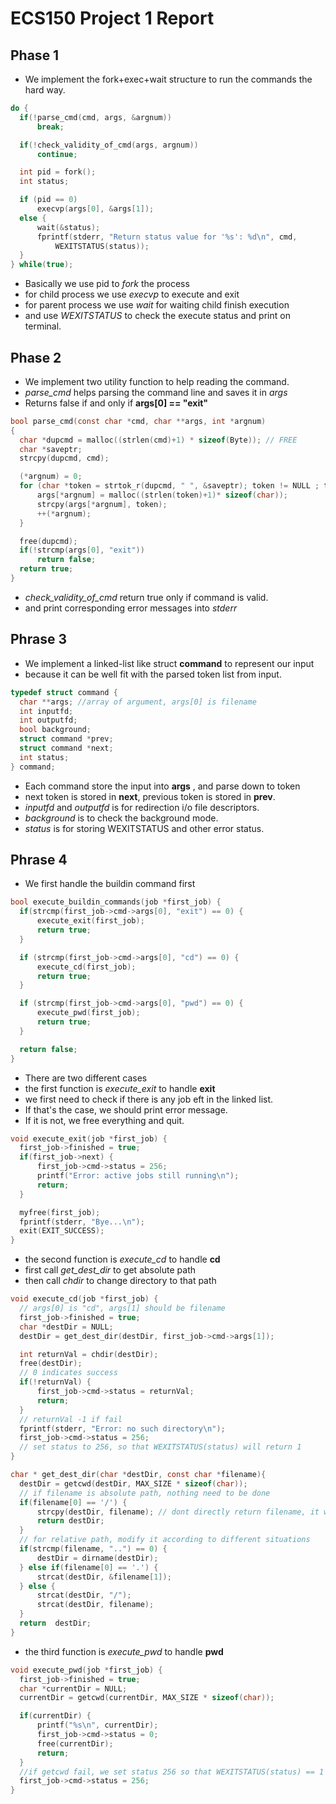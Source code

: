 # ECS150 Project 1 Report

## Phase 1
  + We implement the fork+exec+wait structure to run the commands the hard way.
  ```C
do {
    if(!parse_cmd(cmd, args, &argnum))
        break;

    if(!check_validity_of_cmd(args, argnum))
        continue;

    int pid = fork();
    int status;

    if (pid == 0)
        execvp(args[0], &args[1]);
    else {
        wait(&status);
        fprintf(stderr, "Return status value for '%s': %d\n", cmd, 
            WEXITSTATUS(status));
    }
} while(true);
  ```
+ Basically we use pid to *fork* the process
+ for child process we use *execvp* to execute and exit
+ for parent process we use *wait* for waiting child finish execution
+ and use *WEXITSTATUS* to check the execute status and print on terminal.

## Phase 2
  + We implement two utility function to help reading the command.
  + *parse_cmd* helps parsing the command line and saves it in *args*
  + Returns false if and only if __args[0] == "exit"__
  ```C
bool parse_cmd(const char *cmd, char **args, int *argnum)
{
    char *dupcmd = malloc((strlen(cmd)+1) * sizeof(Byte)); // FREE
    char *saveptr;
    strcpy(dupcmd, cmd);

    (*argnum) = 0;
    for (char *token = strtok_r(dupcmd, " ", &saveptr); token != NULL ; token = strtok_r(NULL, " ", &saveptr)) {
        args[*argnum] = malloc((strlen(token)+1)* sizeof(char));
        strcpy(args[*argnum], token);
        ++(*argnum);
    }

    free(dupcmd);
    if(!strcmp(args[0], "exit"))
        return false;
    return true;
}
  ```
  + *check_validity_of_cmd* return true only if command is valid.
  + and print corresponding error messages into *stderr*

## Phrase 3
  + We implement a linked-list like struct __command__ to represent our input
  + because it can be well fit with the parsed token list from input.
  ```C
typedef struct command {
    char **args; //array of argument, args[0] is filename
    int inputfd;
    int outputfd;
    bool background;
    struct command *prev;
    struct command *next;
    int status;
} command;
  ```
  + Each command store the input into __args__ , and parse down to token
  + next token is stored in __next__, previous token is stored in __prev__.
  + *inputfd* and *outputfd* is for redirection i/o file descriptors.
  + *background* is to check the background mode.
  + *status* is for storing WEXITSTATUS and other error status.

## Phrase 4
  + We first handle the buildin command first
  ```C
bool execute_buildin_commands(job *first_job) {
    if(strcmp(first_job->cmd->args[0], "exit") == 0) {
        execute_exit(first_job);
        return true;
    }

    if (strcmp(first_job->cmd->args[0], "cd") == 0) {
        execute_cd(first_job);
        return true;
    }

    if (strcmp(first_job->cmd->args[0], "pwd") == 0) {
        execute_pwd(first_job);
        return true;
    }

    return false;
}
  ```
  + There are two different cases
  + the first function is *execute_exit* to handle __exit__
  + we first need to check if there is any job eft in the linked list. 
  + If that's the case, we should print error message. 
  + If it is not, we free everything and quit.
  ```C
void execute_exit(job *first_job) {
    first_job->finished = true;
    if(first_job->next) {
        first_job->cmd->status = 256;
        printf("Error: active jobs still running\n");
        return;
    }

    myfree(first_job);
    fprintf(stderr, "Bye...\n");
    exit(EXIT_SUCCESS);
}
  ```
  + the second function is *execute_cd* to handle __cd__
  + first call *get_dest_dir* to get absolute path
  + then call *chdir* to change directory to that path
  ```C
void execute_cd(job *first_job) {
    // args[0] is "cd", args[1] should be filename
    first_job->finished = true;
    char *destDir = NULL;
    destDir = get_dest_dir(destDir, first_job->cmd->args[1]);

    int returnVal = chdir(destDir);
    free(destDir);
    // 0 indicates success
    if(!returnVal) {
        first_job->cmd->status = returnVal;
        return;
    }
    // returnVal -1 if fail
    fprintf(stderr, "Error: no such directory\n");
    first_job->cmd->status = 256; 
    // set status to 256, so that WEXITSTATUS(status) will return 1
}

char * get_dest_dir(char *destDir, const char *filename){
    destDir = getcwd(destDir, MAX_SIZE * sizeof(char));
    // if filename is absolute path, nothing need to be done
    if(filename[0] == '/') {
        strcpy(destDir, filename); // dont directly return filename, it will cause mem_leak
        return destDir;
    }
    // for relative path, modify it according to different situations
    if(strcmp(filename, "..") == 0) {
        destDir = dirname(destDir);
    } else if(filename[0] == '.') {
        strcat(destDir, &filename[1]);
    } else {
        strcat(destDir, "/");
        strcat(destDir, filename);
    }
    return  destDir;
}
  ```
  + the third function is *execute_pwd* to handle __pwd__
  ```C
void execute_pwd(job *first_job) {
    first_job->finished = true;
    char *currentDir = NULL;
    currentDir = getcwd(currentDir, MAX_SIZE * sizeof(char));

    if(currentDir) {
        printf("%s\n", currentDir);
        first_job->cmd->status = 0;
        free(currentDir);
        return;
    }
    //if getcwd fail, we set status 256 so that WEXITSTATUS(status) == 1
    first_job->cmd->status = 256;
}
  ```


